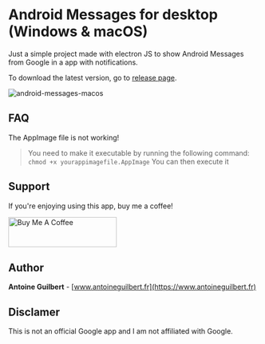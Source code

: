 # Android Messages for desktop (Windows & macOS)

Just a simple project made with electron JS to show Android Messages from Google in a app with notifications.

To download the latest version, go to [release page](https://github.com/antoineguilbert/android-messages-for-desktop/releases).

![android-messages-macos](https://user-images.githubusercontent.com/16510381/42050509-71cc3c3a-7b09-11e8-8af2-419593ac033a.jpg)


## FAQ
The AppImage file is not working!
> You need to make it executable by running the following command: `chmod +x yourappimagefile.AppImage`
You can then execute it

## Support

If you're enjoying using this app, buy me a coffee!

<a href="https://www.buymeacoffee.com/antoineguilbert" target="_blank"><img src="https://cdn.buymeacoffee.com/buttons/v2/default-yellow.png" alt="Buy Me A Coffee" style="height: 60px !important;width: 217px !important;" ></a>

## Author

**Antoine Guilbert** - [www.antoineguilbert.fr](https://www.antoineguilbert.fr)

## Disclamer

This is not an official Google app and I am not affiliated with Google.
